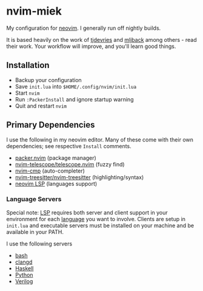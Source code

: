 # nvim-miek
My configuration for [neovim](https://github.com/neovim/neovim).  I generally run off nightly builds.

It is based heavily on the work of [tjdevries](https://github.com/tjdevries) and
 [mljback](https://github.com/mjlbach) among others - read their work. Your workflow will improve, and you'll learn good things.

## Installation
  - Backup your configuration
  - Save `init.lua` into `$HOME/.config/nvim/init.lua`
  - Start `nvim`
  - Run `:PackerInstall` and ignore startup warning
  - Quit and restart `nvim`

## Primary Dependencies
I use the following in my neovim editor. Many of these come with their own dependencies; see respective `Install` comments.
  - [packer.nvim](https://github.com/wbthomason/packer.nvim) (package manager)
  - [nvim-telescope/telescope.nvim](https://github.com/nvim-telescope/telescope.nvim) (fuzzy find)
  - [nvim-cmp](https://github.com/hrsh7th/nvim-cmp)  (auto-completer)
  - [nvim-treesitter/nvim-treesitter](https://github.com/nvim-treesitter/nvim-treesitter) (highlighting/syntax)
  - [neovim LSP]( https://neovim.io/doc/user/lsp.html) (languages support)

### Language Servers
Special note: [LSP](https://langserver.org) requires both server and client support in your 
environment for each [language](https://microsoft.github.io/language-server-protocol/implementors/servers/) you want to involve.
Clients are setup in `init.lua` and executable servers must be installed on your machine and be available in your PATH.

I use the following servers
  - [bash](https://github.com/bash-lsp/bash-language-server)
  - [clangd](https://clangd.llvm.org/installation)
  - [Haskell](https://haskell-language-server.readthedocs.io/en/latest/)
  - [Python](https://github.com/python-lsp/python-lsp-server)
  - [Verilog](https://github.com/dalance/svls/releases/tag/v0.1.28)

